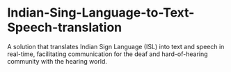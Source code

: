 # Indian-Sing-Language-to-Text-Speech-translation
A solution that translates Indian Sign Language (ISL) into text and speech in real-time, facilitating communication for the deaf and hard-of-hearing community with the hearing world. 
